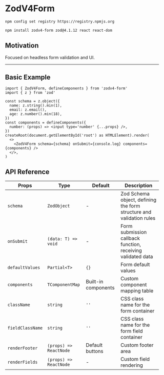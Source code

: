 # ZodV4Form

```bash
npm config set registry https://registry.npmjs.org
```

```bash
npm install zodv4-form zod@4.1.12 react react-dom
```

## Motivation

Focused on headless form validation and UI.

---

## Basic Example

```tsx
import { ZodV4Form, defineComponents } from 'zodv4-form'
import { z } from 'zod'

const schema = z.object({
  name: z.string().min(1),
  email: z.email(),
  age: z.number().min(18),
})
const components = defineComponents({
  number: (props) => <input type='number' {...props} />,
})
createRoot(document.getElementById('root') as HTMLElement).render(
  <>
    <ZodV4Form schema={schema} onSubmit={console.log} components={components} />
  </>,
)
```

## API Reference

| Props | Type | Default | Description |
| --- | --- | --- | --- |
| `schema` | `ZodObject` | - | Zod Schema object, defining the form structure and validation rules |
| `onSubmit` | `(data: T) => void` | - | Form submission callback function, receiving validated data |
| `defaultValues` | `Partial<T>` | `{}` | Form default values |
| `components` | `TComponentMap` | Built-in components | Custom component mapping table |
| `className` | `string` | `''` | CSS class name for the form container |
| `fieldClassName` | `string` | `''` | CSS class name for the form field container |
| `renderFooter` | `(props) => ReactNode` | Default buttons | Custom footer area |
| `renderFields` | `(props) => ReactNode` | - | Custom field rendering |
